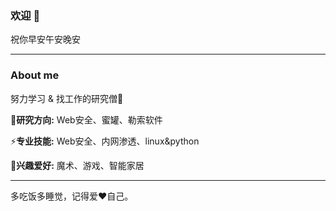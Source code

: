 ### 欢迎 👋

祝你早安午安晚安

---
### About me

努力学习 & 找工作的研究僧📖

🔭**研究方向:** Web安全、蜜罐、勒索软件

⚡️**专业技能:** Web安全、内网渗透、linux&python

🌱**兴趣爱好:** 魔术、游戏、智能家居


---

多吃饭多睡觉，记得爱❤️自己。

<!--
**Fanxiaoyao66/Fanxiaoyao66** is a ✨ _special_ ✨ repository because its `README.md` (this file) appears on your GitHub profile.

Here are some ideas to get you started:

- 🔭 I’m currently working on ...
- 🌱 I’m currently learning ...
- 👯 I’m looking to collaborate on ...
- 🤔 I’m looking for help with ...
- 💬 Ask me about ...
- 📫 How to reach me: ...
- 😄 Pronouns: ...
- ⚡ Fun fact: ...
-->
